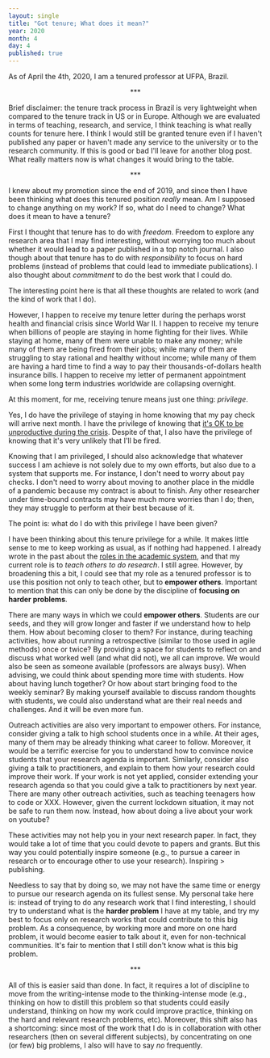 ```yaml
---
layout: single
title: "Got tenure; What does it mean?"
year: 2020
month: 4
day: 4
published: true
---
```


As of April the 4th, 2020, I am a tenured professor at UFPA, Brazil.

<center>
***
</center>

Brief disclaimer: the tenure track process in Brazil is very lightweight when compared to the tenure track in US or in Europe. Although we are evaluated in terms of teaching, research, and service, I think teaching is what really counts for tenure here. I think I would still be granted tenure even if I haven't published any paper or haven't made any service to the university or to the research community. If this is good or bad I'll leave for another blog post. What really matters now is what changes it would bring to the table.

<center>
***
</center>

I knew about my promotion since the end of 2019, and since then I have been thinking what does this tenured position *really* mean. Am I supposed to change anything on my work?  If so, what do I need to change? What does it mean to have a tenure?

First I thought that tenure has to do with *freedom*. Freedom to explore any research area that I may find interesting, without worrying too much about whether it would lead to a paper published in a top notch journal. I also though about that tenure has to do with *responsibility* to focus on hard problems (instead of problems that could lead to immediate publications). I also thought about *commitment* to do the best work that I could do.

The interesting point here is that all these thoughts are related to work (and the kind of work that I do).

However, I happen to receive my tenure letter during the perhaps worst health and financial crisis since World War II. I happen to receive my tenure when billions of people are staying in home fighting for their lives. While staying at home, many of them were unable to make any money; while many of them are being fired from their jobs; while many of them are struggling to stay rational and healthy without income; while many of them are having a hard time to find a way to pay their thousands-of-dollars health insurance bills. I happen to receive my letter of permanent appointment when some long term industries worldwide are collapsing overnight.

At this moment, for me, receiving tenure means just one thing: *privilege*.

Yes, I do have the privilege of staying in home knowing that my pay check will arrive next month. I have the privilege of knowing that [it's OK to be unproductive during the crisis](https://medium.com/@gustavopinto/its-ok-to-be-unproductive-during-covid-19-7a64406328db). Despite of that, I also have the privilege of knowing that it's very unlikely that I'll be fired.

Knowing that I am privileged, I should also acknowledge that whatever success I am achieve is not solely due to my own efforts, but also due to a system that supports me. For instance, I don't need to worry about pay checks. I don't need to worry about moving to another place in the middle of a pandemic because my contract is about to finish. Any other researcher under time-bound contracts may have much more worries than I do; then, they may struggle to perform at their best because of it.

The point is: what do I do with this privilege I have been given?

I have been thinking about this tenure privilege for a while. It makes little sense to me to keep working as usual, as if nothing had happened. I already wrote in the past about the [roles in the academic system](https://medium.com/@gustavopinto/changing-roles-in-the-academic-system-6c1470672054), and that my current role is to *teach others to do research*. I still agree. However, by broadening this a bit, I could see that my role as a tenured professor is to use this position not only to teach other, but to **empower others**. Important to mention that this can only be done by the discipline of **focusing on harder problems**.

There are many ways in which we could **empower others**. Students are our seeds, and they will grow longer and faster if we understand how to help them.
How about becoming closer to them? For instance, during teaching activities, how about running a retrospective (similar to those used in agile methods) once or twice? By providing a space for students to reflect on and discuss what worked well (and what did not), we all can improve. We would also be seen as someone available (professors are always busy).
When advising, we could think about spending more time with students. How about having lunch together? Or how about start bringing food to the weekly seminar? By making yourself available to discuss random thoughts with students, we could also understand what are their real needs and challenges. And it will be even more fun.

Outreach activities are also very important to empower others. For instance, consider giving a talk to high school students once in a while. At their ages, many of them may be already thinking what career to follow. Moreover, it would be a terrific exercise for you to understand how to convince novice students that your research agenda is important. Similarly, consider also giving a talk to practitioners, and explain to them how your research could improve their work. If your work is not yet applied, consider extending your research agenda so that you could give a talk to practitioners by next year. There are many other outreach activities, such as teaching teenagers how to code or XXX. However, given the current lockdown situation, it may not be safe to run them now. Instead, how about doing a live about your work on youtube?

These activities may not help you in your next research paper. In fact, they would take a lot of time that you could devote to papers and grants. But this way you could potentially inspire someone (e.g., to pursue a career in research or to encourage other to use your research). Inspiring > publishing.

Needless to say that by doing so, we may not have the same time or energy to pursue our research agenda on its fullest sense. My personal take here is: instead of trying to do any research work that I find interesting, I should try to understand what is the **harder problem** I have at my table, and try my best to focus only on research works that could contribute to this big problem. As a consequence, by working more and more on one hard problem, it would become easier to talk about it, even for non-technical communities. It's fair to mention that I still don't know what is this big problem.

<center>
***
</center>

All of this is easier said than done. In fact, it requires a lot of discipline to move from the writing-intense mode to the thinking-intense mode (e.g., thinking on how to distill this problem so that students could easily understand, thinking on how my work could improve practice, thinking on the hard and relevant research problems, etc). Moreover, this shift also has a shortcoming: since most of the work that I do is in collaboration with other researchers (then on several different subjects), by concentrating on one (or few) big problems, I also will have to say *no* frequently.
